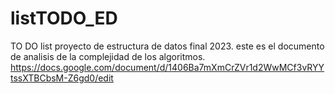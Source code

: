 # listTODO_ED
TO DO list proyecto de estructura de datos final 2023.
este es el documento de analisis de la complejidad de los algoritmos.
https://docs.google.com/document/d/1406Ba7mXmCrZVr1d2WwMCf3vRYYtssXTBCbsM-Z6gd0/edit
